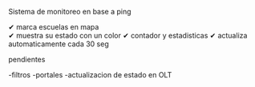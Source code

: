 Sistema de monitoreo en base a ping

✔ marca escuelas en mapa	
✔ muestra su estado con un color
✔ contador y estadisticas
✔ actualiza automaticamente cada 30 seg

pendientes

-filtros
-portales
-actualizacion de estado en OLT
